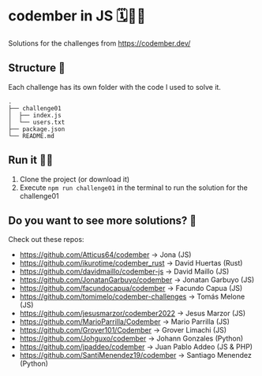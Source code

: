 # codember in JS 🗓️🧑‍💻
Solutions for the challenges from https://codember.dev/

## Structure 🌳
Each challenge has its own folder with the code I used to solve it.
```
.
├── challenge01
│  ├── index.js
│  └── users.txt
├── package.json
└── README.md
```

## Run it 🏃💨
1. Clone the project (or download it)
2. Execute `npm run challenge01` in the terminal to run the solution for the challenge01


## Do you want to see more solutions? 👥
Check out these repos:
- https://github.com/Atticus64/codember -> Jona <Atticus64> (JS)
- https://github.com/ikurotime/codember_rust -> David Huertas <ikurotime> (Rust)
- https://github.com/davidmaillo/codember-js -> David Maillo <davidmaillo> (JS)
- https://github.com/JonatanGarbuyo/codember -> Jonatan Garbuyo <JonatanGarbuyo> (JS)
- https://github.com/facundocapua/codember -> Facundo Capua <facundocapua> (JS)
- https://github.com/tomimelo/codember-challenges -> Tomás Melone <tomimelo> (JS)
- https://github.com/jesusmarzor/codember2022 -> Jesus Marzor <jesusmarzor> (JS)
- https://github.com/MarioParrilla/Codember -> Mario Parrilla <MarioParrilla> (JS)
- https://github.com/Grover101/Codember -> Grover Limachi <Grover101> (JS)
- https://github.com/Johguxo/codember -> Johann Gonzales <Johguxo> (Python)
- https://github.com/jpaddeo/codember -> Juan Pablo Addeo <jpaddeo> (JS & PHP)
- https://github.com/SantiMenendez19/codember -> Santiago Menendez <SantiMenendez19> (Python)
